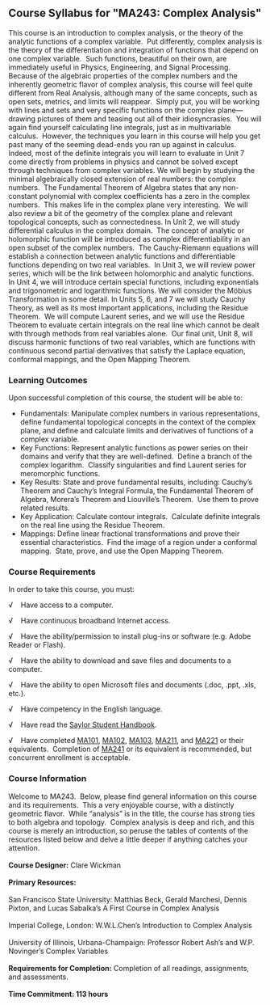 Course Syllabus for "MA243: Complex Analysis"
---------------------------------------------

This course is an introduction to complex analysis, or the theory of the
analytic functions of a complex variable.  Put differently, complex
analysis is the theory of the differentiation and integration of
functions that depend on one complex variable.  Such functions,
beautiful on their own, are immediately useful in Physics, Engineering,
and Signal Processing.  Because of the algebraic properties of the
complex numbers and the inherently geometric flavor of complex analysis,
this course will feel quite different from Real Analysis, although many
of the same concepts, such as open sets, metrics, and limits will
reappear.  Simply put, you will be working with lines and sets and very
specific functions on the complex plane—drawing pictures of them and
teasing out all of their idiosyncrasies.  You will again find yourself
calculating line integrals, just as in multivariable calculus.  However,
the techniques you learn in this course will help you get past many of
the seeming dead-ends you ran up against in calculus.  Indeed, most of
the definite integrals you will learn to evaluate in Unit 7 come
directly from problems in physics and cannot be solved except through
techniques from complex variables. We will begin by studying the minimal
algebraically closed extension of real numbers: the complex numbers. 
The Fundamental Theorem of Algebra states that any non-constant
polynomial with complex coefficients has a zero in the complex numbers. 
This makes life in the complex plane very interesting.  We will also
review a bit of the geometry of the complex plane and relevant
topological concepts, such as connectedness. In Unit 2, we will study
differential calculus in the complex domain.  The concept of analytic or
holomorphic function will be introduced as complex differentiability in
an open subset of the complex numbers.  The Cauchy-Riemann equations
will establish a connection between analytic functions and
differentiable functions depending on two real variables.  In Unit 3, we
will review power series, which will be the link between holomorphic and
analytic functions.  In Unit 4, we will introduce certain special
functions, including exponentials and trigonometric and logarithmic
functions. We will consider the Möbius Transformation in some detail. In
Units 5, 6, and 7 we will study Cauchy Theory, as well as its most
important applications, including the Residue Theorem.  We will compute
Laurent series, and we will use the Residue Theorem to evaluate certain
integrals on the real line which cannot be dealt with through methods
from real variables alone.  Our final unit, Unit 8, will discuss
harmonic functions of two real variables, which are functions with
continuous second partial derivatives that satisfy the Laplace equation,
conformal mappings, and the Open Mapping Theorem.

### Learning Outcomes

Upon successful completion of this course, the student will be able
to:  

-   Fundamentals: Manipulate complex numbers in various representations,
    define fundamental topological concepts in the context of the
    complex plane, and define and calculate limits and derivatives of
    functions of a complex variable.
-   Key Functions: Represent analytic functions as power series on their
    domains and verify that they are well-defined.  Define a branch of
    the complex logarithm.  Classify singularities and find Laurent
    series for meromorphic functions.
-   Key Results: State and prove fundamental results, including:
    Cauchy’s Theorem and Cauchy’s Integral Formula, the Fundamental
    Theorem of Algebra, Morera’s Theorem and Liouville’s Theorem.  Use
    them to prove related results.
-   Key Application: Calculate contour integrals.  Calculate definite
    integrals on the real line using the Residue Theorem.
-   Mappings: Define linear fractional transformations and prove their
    essential characteristics.  Find the image of a region under a
    conformal mapping.  State, prove, and use the Open Mapping Theorem.

### Course Requirements

In order to take this course, you must:  
  
 √    Have access to a computer.  
  
 √    Have continuous broadband Internet access.  
  
 √    Have the ability/permission to install plug-ins or software (e.g.
Adobe Reader or Flash).  
  
 √    Have the ability to download and save files and documents to a
computer.  
  
 √    Have the ability to open Microsoft files and documents (.doc,
.ppt, .xls, etc.).  
  
 √    Have competency in the English language.  
  
 √    Have read the [Saylor Student
Handbook](http://www.saylor.org/site/wp-content/uploads/2012/05/Saylor-StudentHandbook.pdf).  
  
 √    Have completed [MA101](../../courses/ma101),
[MA102](../../courses/ma102), [MA103](../../courses/ma103),
[MA211](../../courses/ma211), and [MA221](../../courses/ma221) or their
equivalents.  Completion of [MA241](../../courses/ma241) or its
equivalent is recommended, but concurrent enrollment is acceptable.

### Course Information

Welcome to MA243.  Below, please find general information on this course
and its requirements.  This a very enjoyable course, with a distinctly
geometric flavor.  While “analysis” is in the title, the course has
strong ties to both algebra and topology.  Complex analysis is deep and
rich, and this course is merely an introduction, so peruse the tables of
contents of the resources listed below and delve a little deeper if
anything catches your attention.  
    
 **Course Designer:** Clare Wickman  
    
 **Primary Resources:**  
    
 San Francisco State University: Matthias Beck, Gerald Marchesi, Dennis
Pixton, and Lucas Sabalka’s A First Course in Complex Analysis  
    
 Imperial College, London: W.W.L.Chen’s Introduction to Complex
Analysis  
    
 University of Illinois, Urbana-Champaign: Professor Robert Ash’s and
W.P. Novinger’s Complex Variables  
    
 **Requirements for Completion:** Completion of all readings,
assignments, and assessments.  
    
 **Time Commitment: 113 hours**  
    

